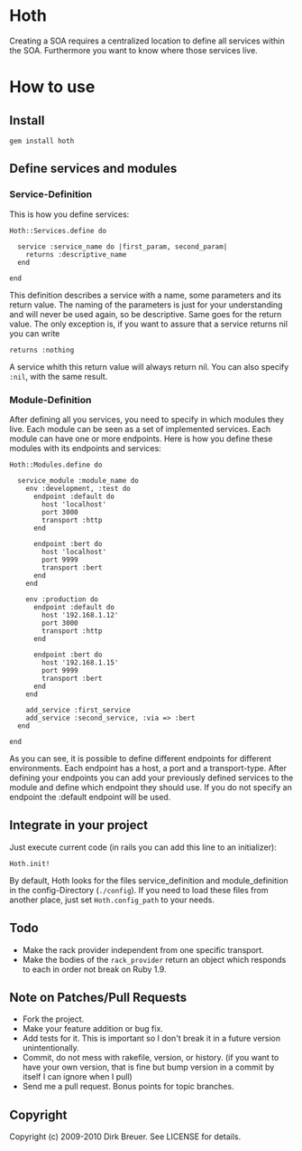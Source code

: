 # Hoth

Creating a SOA requires a centralized location to define all services within the SOA. Furthermore you want to know where those services live.

# How to use

## Install

    gem install hoth

## Define services and modules

### Service-Definition

This is how you define services:

    Hoth::Services.define do

      service :service_name do |first_param, second_param|
        returns :descriptive_name
      end

    end

This definition describes a service with a name, some parameters and its return value. The naming of the parameters is just for your understanding and will never be used again, so be descriptive. Same goes for the return value. The only exception is, if you want to assure that a service returns nil you can write

    returns :nothing

A service whith this return value will always return nil. You can also specify `:nil`, with the same result.

### Module-Definition

After defining all you services, you need to specify in which modules they live. Each module can be seen as a set of implemented services. Each module can have one or more endpoints. Here is how you define these modules with its endpoints and services:


    Hoth::Modules.define do

      service_module :module_name do
        env :development, :test do
          endpoint :default do
            host 'localhost'
            port 3000
            transport :http
          end

          endpoint :bert do
            host 'localhost'
            port 9999
            transport :bert
          end
        end

        env :production do
          endpoint :default do
            host '192.168.1.12'
            port 3000
            transport :http
          end

          endpoint :bert do
            host '192.168.1.15'
            port 9999
            transport :bert
          end
        end

        add_service :first_service
        add_service :second_service, :via => :bert
      end

    end


As you can see, it is possible to define different endpoints for different environments. Each endpoint has a host, a port and a transport-type. After defining your endpoints you can add your previously defined services to the module and define which endpoint they should use. If you do not specify an endpoint the :default endpoint will be used.

## Integrate in your project

Just execute current code (in rails you can add this line to an initializer):

    Hoth.init!

By default, Hoth looks for the files service_definition and module_definition in the config-Directory (`./config`). If you need to load these files from another place, just set `Hoth.config_path` to your needs.

## Todo

  * Make the rack provider independent from one specific transport.
  * Make the bodies of the `rack_provider` return an object which responds to each in order not break on Ruby 1.9.

## Note on Patches/Pull Requests

  * Fork the project.
  * Make your feature addition or bug fix.
  * Add tests for it. This is important so I don't break it in a future version unintentionally.
  * Commit, do not mess with rakefile, version, or history. (if you want to have your own version, that is fine but bump version in a commit by itself I can ignore when I pull)
  * Send me a pull request. Bonus points for topic branches.

## Copyright

Copyright (c) 2009-2010 Dirk Breuer. See LICENSE for details.
